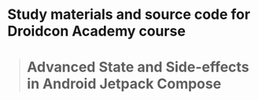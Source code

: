 # Study materials and source code for **Droidcon Academy** course 
> # Advanced State and Side-effects in Android Jetpack Compose 
